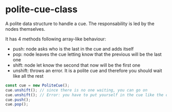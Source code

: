 # polite-cue-class

A polite data structure to handle a cue.
The responsability is led by the nodes themselves.

It has 4 methods following array-like behaviour:
 - push: node asks who is the last in the cue and adds itself
 - pop: node leaves the cue letting know that the previous will be the last one
 - shift: node let know the second that now will be the first one
 - unshift: throws an error. It is a polite cue and therefore you should wait like all the rest

```js
const cue = new PoliteCue();
cue.unshift(); // since there is no one waiting, you can go on
cue.unshift(); // Error: you have to put yourself in the cue like the others
cue.push();
cue.pop();
```
